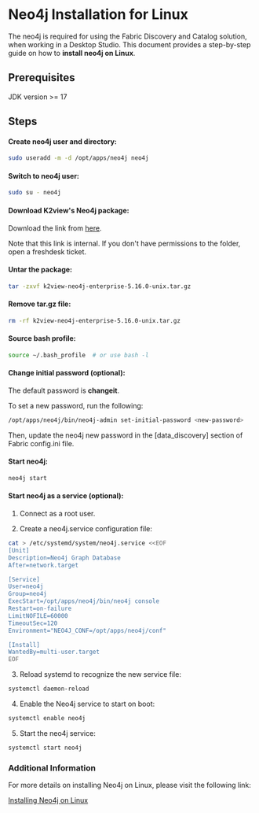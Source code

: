 <studio>

# Neo4j Installation for Linux

The neo4j is required for using the Fabric Discovery and Catalog solution, when working in a Desktop Studio. This document provides a step-by-step guide on how to **install neo4j on Linux**.



## Prerequisites
JDK version >= 17



## Steps

#### Create neo4j user and directory:

```bash
sudo useradd -m -d /opt/apps/neo4j neo4j
```

#### Switch to neo4j user:
```bash
sudo su - neo4j
```

#### Download K2view's Neo4j package:

Download the link from [here](https://k2view.sharepoint.com/:w:/r/sites/KS/Releases/K2V%20Product%20Documents/Fabric/neo4j/neo4j_download_link.docx?d=w7b19f65f451a4a2ba20894fd0547581e&csf=1&web=1&e=I13Cg7).

Note that this link is internal. If you don't have permissions to the folder, open a freshdesk ticket.

#### Untar the package:
```bash
tar -zxvf k2view-neo4j-enterprise-5.16.0-unix.tar.gz
```

#### Remove tar.gz file:
```bash
rm -rf k2view-neo4j-enterprise-5.16.0-unix.tar.gz
```

#### Source bash profile:
```bash
source ~/.bash_profile  # or use bash -l
```

#### Change initial password (optional):
The default password is **changeit**. 

To set a new password, run the following:

```bash
/opt/apps/neo4j/bin/neo4j-admin set-initial-password <new-password>
```
Then, update the neo4j new password in the [data_discovery] section of Fabric config.ini file.

#### Start neo4j:
```bash
neo4j start
```

#### Start neo4j as a service (optional):

1. Connect as a root user.

2. Create a neo4j.service configuration file:

```bash
cat > /etc/systemd/system/neo4j.service <<EOF
[Unit]
Description=Neo4j Graph Database
After=network.target

[Service]
User=neo4j
Group=neo4j
ExecStart=/opt/apps/neo4j/bin/neo4j console
Restart=on-failure
LimitNOFILE=60000
TimeoutSec=120
Environment="NEO4J_CONF=/opt/apps/neo4j/conf"

[Install]
WantedBy=multi-user.target
EOF
```
3. Reload systemd to recognize the new service file:

```bash
systemctl daemon-reload
```
4. Enable the Neo4j service to start on boot:

```bash
systemctl enable neo4j
```
5. Start the neo4j service:

```bash
systemctl start neo4j
```

### Additional Information

For more details on installing Neo4j on Linux, please visit the following link:

[Installing Neo4j on Linux](https://neo4j.com/docs/operations-manual/current/installation/linux/debian/#debian-installation)

</studio>

